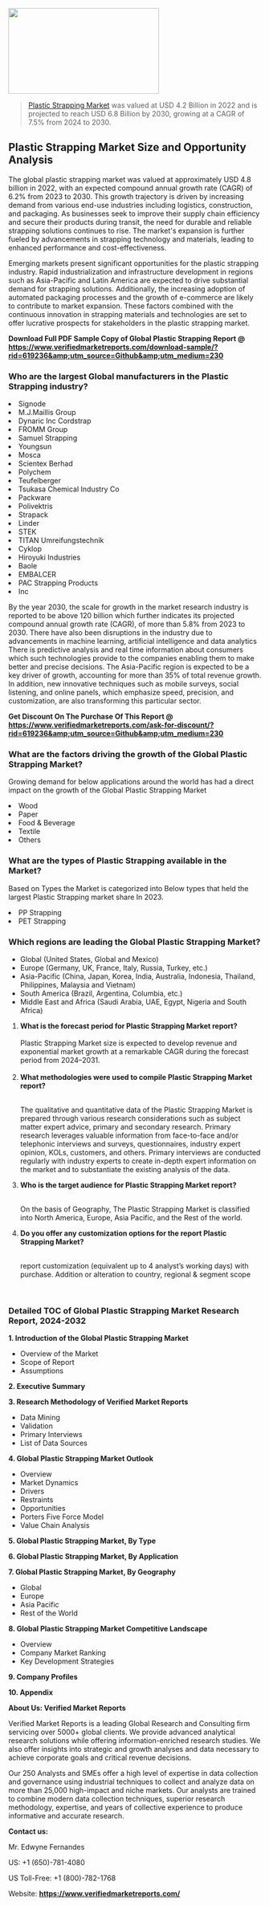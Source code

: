 <img src="https://ffe5etoiles.com/wp-content/uploads/2024/12/MST1-300x171.png" alt="" width="300" height="171" class="alignnone size-medium wp-image-20088" /><blockquote><p><p><a href="https://www.verifiedmarketreports.com/download-sample/?rid=619236&utm_source=Github&utm_medium=230" target="_blank">Plastic Strapping Market</a> was valued at USD 4.2 Billion in 2022 and is projected to reach USD 6.8 Billion by 2030, growing at a CAGR of 7.5% from 2024 to 2030.</p></blockquote><p><h2>Plastic Strapping Market Size and Opportunity Analysis</h2><p>The global plastic strapping market was valued at approximately USD 4.8 billion in 2022, with an expected compound annual growth rate (CAGR) of 6.2% from 2023 to 2030. This growth trajectory is driven by increasing demand from various end-use industries including logistics, construction, and packaging. As businesses seek to improve their supply chain efficiency and secure their products during transit, the need for durable and reliable strapping solutions continues to rise. The market's expansion is further fueled by advancements in strapping technology and materials, leading to enhanced performance and cost-effectiveness.</p><p>Emerging markets present significant opportunities for the plastic strapping industry. Rapid industrialization and infrastructure development in regions such as Asia-Pacific and Latin America are expected to drive substantial demand for strapping solutions. Additionally, the increasing adoption of automated packaging processes and the growth of e-commerce are likely to contribute to market expansion. These factors combined with the continuous innovation in strapping materials and technologies are set to offer lucrative prospects for stakeholders in the plastic strapping market.</p></p><p class=""><strong>Download Full PDF Sample Copy of Global Plastic Strapping Report @ <a href="https://www.verifiedmarketreports.com/download-sample/?rid=619236&amp;utm_source=Github&amp;utm_medium=230" target="_blank">https://www.verifiedmarketreports.com/download-sample/?rid=619236&amp;utm_source=Github&amp;utm_medium=230</a></strong></p><h3 id="" class="">Who are the largest Global manufacturers in the Plastic Strapping industry?</h3><p><li>Signode</li><li> M.J.Maillis Group</li><li> Dynaric Inc Cordstrap</li><li> FROMM Group</li><li> Samuel Strapping</li><li> Youngsun</li><li> Mosca</li><li> Scientex Berhad</li><li> Polychem</li><li> Teufelberger</li><li> Tsukasa Chemical Industry Co</li><li> Packware</li><li> Polivektris</li><li> Strapack</li><li> Linder</li><li> STEK</li><li> TITAN Umreifungstechnik</li><li> Cyklop</li><li> Hiroyuki Industries</li><li> Baole</li><li> EMBALCER</li><li> PAC Strapping Products</li><li> Inc</li></p><div class=""><div class="" dir="" data-message-author-role="" data-message-id="" data-message-model-slug=""><div class=""><div class=""><div class=""><div class="" dir="" data-message-author-role="" data-message-id="" data-message-model-slug=""><div class=""><div class=""><p>By the year 2030, the scale for growth in the market research industry is reported to be above 120 billion which further indicates its projected compound annual growth rate (CAGR), of more than 5.8% from 2023 to 2030. There have also been disruptions in the industry due to advancements in machine learning, artificial intelligence and data analytics There is predictive analysis and real time information about consumers which such technologies provide to the companies enabling them to make better and precise decisions. The Asia-Pacific region is expected to be a key driver of growth, accounting for more than 35% of total revenue growth. In addition, new innovative techniques such as mobile surveys, social listening, and online panels, which emphasize speed, precision, and customization, are also transforming this particular sector.</p><p><strong>Get Discount On The Purchase Of This Report @&nbsp; <a href="https://www.verifiedmarketreports.com/ask-for-discount/?rid=619236&amp;utm_source=Github&amp;utm_medium=230" target="_blank">https://www.verifiedmarketreports.com/ask-for-discount/?rid=619236&amp;utm_source=Github&amp;utm_medium=230</a></strong></p></div></div></div></div></div></div></div></div><h3 id="" class="">What are the factors driving the growth of the Global Plastic Strapping Market?</h3><p id="" class="">Growing demand for below applications around the world has had a direct impact on the growth of the Global Plastic Strapping Market</p><p id="" class=""><li>Wood</li><li> Paper</li><li> Food & Beverage</li><li> Textile</li><li> Others</li></p><h3 id="" class="">What are the types of Plastic Strapping available in the Market?</h3><p id="" class="">Based on Types the Market is categorized into Below types that held the largest Plastic Strapping market share In 2023.</p><p id="" class=""><li>PP Strapping</li><li> PET Strapping</li></p><h3 id="" class="">Which regions are leading the Global Plastic Strapping Market?</h3><ul><li>Global (United States, Global and Mexico)</li><li>Europe (Germany, UK, France, Italy, Russia, Turkey, etc.)</li><li>Asia-Pacific (China, Japan, Korea, India, Australia, Indonesia, Thailand, Philippines, Malaysia and Vietnam)</li><li>South America (Brazil, Argentina, Columbia, etc.)</li><li>Middle East and Africa (Saudi Arabia, UAE, Egypt, Nigeria and South Africa)</li></ul><p><ol><li><strong>What is the forecast period for Plastic Strapping Market report?<br /></strong><br /><span data-sheets-root="1" data-sheets-value="{&quot;1&quot;:2,&quot;2&quot;:&quot;XXXX size is expected to develop revenue and exponential market growth at a remarkable CAGR during the forecast period from 2024&ndash;2030.&quot;}" data-sheets-userformat="{&quot;2&quot;:12674,&quot;4&quot;:{&quot;1&quot;:2,&quot;2&quot;:16776960},&quot;10&quot;:2,&quot;11&quot;:0,&quot;15&quot;:&quot;Arial&quot;,&quot;16&quot;:12}">Plastic Strapping Market size is expected to develop revenue and exponential market growth at a remarkable CAGR during the forecast period from 2024&ndash;2031.</span><br /><br /></li><li><strong>What methodologies were used to compile Plastic Strapping Market report?<br /><br /></strong><p>The qualitative and quantitative data of the&nbsp;Plastic Strapping Market is prepared through various research considerations such as subject matter expert advice, primary and secondary research. Primary research leverages valuable information from face-to-face and/or telephonic interviews and surveys, questionnaires, industry expert opinion, KOLs, customers, and others. Primary interviews are conducted regularly with industry experts to create in-depth expert information on the market and to substantiate the existing analysis of the data.&nbsp;</p></li><li><strong>Who is the target audience for Plastic Strapping Market report?<br /><br /></strong><p>On the basis of Geography, The&nbsp;Plastic Strapping Market is classified into North America, Europe, Asia Pacific, and the Rest of the world.</p></li><li><strong>Do you offer any customization options for the report Plastic Strapping Market?<br /><br /></strong><p>report customization (equivalent up to 4 analyst&rsquo;s working days) with purchase. Addition or alteration to country, regional &amp; segment scope</p><p>&nbsp;</p></li></ol></p><h3 id="" class="">Detailed TOC of Global Plastic Strapping Market Research Report, 2024-2032</h3><p id="" class=""><strong>1. Introduction of the Global Plastic Strapping Market</strong></p><ul><li>Overview of the Market</li><li>Scope of Report</li><li>Assumptions</li></ul><p id="" class=""><strong>2. Executive Summary</strong></p><p id="" class=""><strong>3. Research Methodology of&nbsp;Verified Market Reports</strong></p><ul><li>Data Mining</li><li>Validation</li><li>Primary Interviews</li><li>List of Data Sources</li></ul><p id="" class=""><strong>4. Global Plastic Strapping Market Outlook</strong></p><ul><li>Overview</li><li>Market Dynamics</li><li>Drivers</li><li>Restraints</li><li>Opportunities</li><li>Porters Five Force Model</li><li>Value Chain Analysis</li></ul><p id="" class=""><strong>5. Global Plastic Strapping Market, By&nbsp;Type</strong></p><p id="" class=""><strong>6. Global Plastic Strapping Market, By Application</strong></p><p id="" class=""><strong>7. Global Plastic Strapping Market, By Geography</strong></p><ul><li>Global</li><li>Europe</li><li>Asia Pacific</li><li>Rest of the World</li></ul><p id="" class=""><strong>8. Global Plastic Strapping Market Competitive Landscape</strong></p><ul><li>Overview</li><li>Company Market Ranking</li><li>Key Development Strategies</li></ul><p id="" class=""><strong>9. Company Profiles</strong></p><p id="" class=""><strong>10. Appendix</strong></p><p id="" class=""><strong>About Us: Verified Market Reports</strong></p><p id="" class="">Verified Market Reports is a leading Global Research and Consulting firm servicing over 5000+ global clients. We provide advanced analytical research solutions while offering information-enriched research studies. We also offer insights into strategic and growth analyses and data necessary to achieve corporate goals and critical revenue decisions.</p><p id="" class="">Our 250 Analysts and SMEs offer a high level of expertise in data collection and governance using industrial techniques to collect and analyze data on more than 25,000 high-impact and niche markets. Our analysts are trained to combine modern data collection techniques, superior research methodology, expertise, and years of collective experience to produce informative and accurate research.</p><p id="" class=""><strong>Contact us:</strong></p><p id="" class="">Mr. Edwyne Fernandes</p><p id="" class="">US: +1 (650)-781-4080</p><p id="" class="">US Toll-Free: +1 (800)-782-1768</p><p id="" class="">Website: <a target="" data-test-app-aware-link=""><strong>https://www.verifiedmarketreports.com/</strong></a></p>
